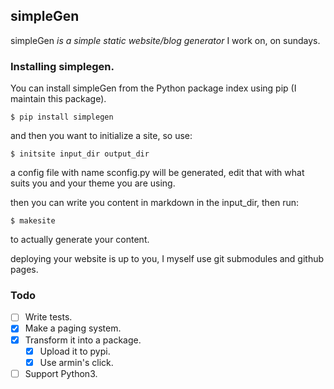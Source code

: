 

## simpleGen

simpleGen *is a simple static website/blog generator* I work on, on sundays.

### Installing simplegen.

You can install simpleGen from the Python package index using pip (I maintain this package).
	
	$ pip install simplegen

and then you want to initialize a site, so use:

	$ initsite input_dir output_dir
	
a config file with name sconfig.py will be generated, edit that with what suits you and your theme
you are using.

then you can write you content in markdown in the input_dir, then run:

	$ makesite
	
to actually generate your content.

deploying your website is up to you, I myself use git submodules and github pages.


### Todo

- [ ] Write tests.
- [X] Make a paging system.
- [X] Transform it into a package.
  - [X] Upload it to pypi.
  - [X] Use armin's click.
- [ ] Support Python3.
